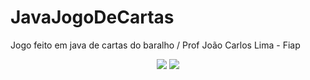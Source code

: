 # JavaJogoDeCartas
Jogo feito em java de cartas do baralho / Prof João Carlos Lima - Fiap

<div align="center">
  
<img src="https://img.icons8.com/?size=100&id=Pd2x9GWu9ovX&format=png&color=000000" /> 
<img src="https://img.icons8.com/?size=100&id=16427&format=png&color=000000" />

</div>
